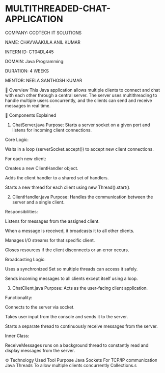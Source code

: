 # MULTITHREADED-CHAT-APPLICATION

COMPANY: CODTECH IT SOLUTIONS

NAME: CHAVVAAKULA ANIL KUMAR

INTERN ID: CT04DL445

DOMAIN: Java Programming

DURATION: 4 WEEKS

MENTOR: NEELA SANTHOSH KUMAR


🧠 Overview
This Java application allows multiple clients to connect and chat with each other through a central server. The server uses multithreading to handle multiple users concurrently, and the clients can send and receive messages in real time.

🧱 Components Explained
1. ChatServer.java
Purpose: Starts a server socket on a given port and listens for incoming client connections.

Core Logic:

Waits in a loop (serverSocket.accept()) to accept new client connections.

For each new client:

Creates a new ClientHandler object.

Adds the client handler to a shared set of handlers.

Starts a new thread for each client using new Thread().start().

2. ClientHandler.java
Purpose: Handles the communication between the server and a single client.

Responsibilities:

Listens for messages from the assigned client.

When a message is received, it broadcasts it to all other clients.

Manages I/O streams for that specific client.

Closes resources if the client disconnects or an error occurs.

Broadcasting Logic:

Uses a synchronized Set<ClientHandler> so multiple threads can access it safely.

Sends incoming messages to all clients except itself using a loop.

3. ChatClient.java
Purpose: Acts as the user-facing client application.

Functionality:

Connects to the server via socket.

Takes user input from the console and sends it to the server.

Starts a separate thread to continuously receive messages from the server.

Inner Class:

ReceiveMessages runs on a background thread to constantly read and display messages from the server.

⚙️ Technology Used
Tool	Purpose
Java Sockets	For TCP/IP communication
Java Threads	To allow multiple clients concurrently
Collections.s	
